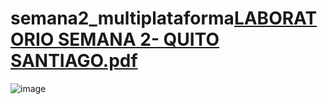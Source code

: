 # semana2_multiplataforma[LABORATORIO SEMANA 2- QUITO SANTIAGO.pdf](https://github.com/user-attachments/files/19597211/SEMANA.2.pdf)
![image](https://github.com/user-attachments/assets/18dacb9b-cf97-42dd-9291-41358f83dba4)
